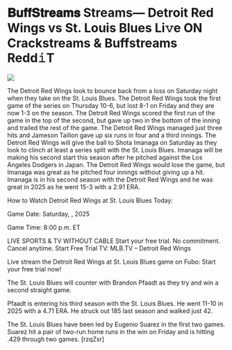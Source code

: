 # 𝐁𝐮𝐟𝐟𝐒𝐭𝐫𝐞𝐚𝐦𝐬 Streams— Detroit Red Wings vs St. Louis Blues Li𝚟e ON Crackstreams & Buffstreams Redd𝚒T  
  
  
[![](https://i.imgur.com/qSNzIqt.png)](https://movie.rssnews.media/FbfHhwP.php)  
  
The Detroit Red Wings look to bounce back from a loss on Saturday night when they take on the St. Louis Blues. The Detroit Red Wings took the first game of the series on Thursday 10-6, but lost 8-1 on Friday and they are now 1-3 on the season. The Detroit Red Wings scored the first run of the game in the top of the second, but gave up two in the bottom of the inning and trailed the rest of the game. The Detroit Red Wings managed just three hits and Jameson Taillon gave up six runs in four and a third innings. The Detroit Red Wings will give the ball to Shota Imanaga on Saturday as they look to clinch at least a series split with the St. Louis Blues. Imanaga will be making his second start this season after he pitched against the Los Angeles Dodgers in Japan. The Detroit Red Wings would lose the game, but Imanaga was great as he pitched four innings without giving up a hit. Imanaga is in his second season with the Detroit Red Wings and he was great in 2025 as he went 15-3 with a 2.91 ERA.

How to Watch Detroit Red Wings at St. Louis Blues Today:

Game Date: Saturday, , 2025

Game Time: 8:00 p.m. ET

LIVE SPORTS & TV WITHOUT CABLE
Start your free trial. No commitment. Cancel anytime.
Start Free Trial
TV: MLB.TV – Detroit Red Wings

Live stream the Detroit Red Wings at St. Louis Blues game on Fubo: Start your free trial now!

The St. Louis Blues will counter with Brandon Pfaadt as they try and win a second straight game.

Pfaadt is entering his third season with the St. Louis Blues. He went 11-10 in 2025 with a 4.71 ERA. He struck out 185 last season and walked just 42.

The St. Louis Blues have been led by Eugenio Suarez in the first two games. Suarez hit a pair of two-run home runs in the win on Friday and is hitting .429 through two games. [rzqZsr]